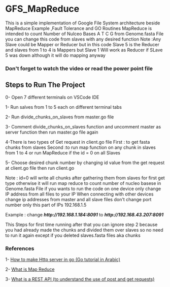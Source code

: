 # GFS_MapReduce
This is a simple implementation of Google File System architecture beside MapReduce Example ,Fault Tolerance and GO Routines 
MapReduce is intended to count Number of Nulceo Bases A T C G from Genome.fasta File you can change this code from slaves with any desired function 
Note :Any Slave could be Mapper or Reducer but in this code Slave 5 is the Reducer and slaves from 1 to 4 is Mappers but Slave 1 Will work as Reducer if SLave 5 was down although it will do mapping anyway
### Don't forget to  watch the video or read the power point file
## Steps to Run The Project
0- Open 7 different terminals on VSCode IDE

1- Run salves from 1 to 5 each on different terminal tabs

2- Run divide_chunks_on_slaves from master.go file 

3- Comment divide_chunks_on_slaves function and uncomment master as server function then run master.go file again

4-There is two types of Get request in client.go file 
	First : to get fasta chunks from slaves 
  	Second :to run map function on any chunk in slaves from 1 to 4 or run MapReduce if the id = 0 on all Slaves 
	 
5- Choose desired chunk number by changing id value from the  get request at client.go file then run client.go

Note : id=0 will write all chunks after gathering them from slaves for first get type  otherwise it will run map reduce to count number of nucleo basese in Genome.fasta File
if you wants to run the code on one device only change IP address from all files to your IP
When connecting with other devices change ip addresses from master and all slave files don't change port number only this part of IPs 192.168.1.5

Example :
change ***http://<i></i>192.168.1.184:8091*** to ***http://<i></i>192.168.43.207:8091***


This Steps for first time running after that you can ignore step 2 because you had already made the chunks and 
divided them over slaves so no need to run it again except if you deleted slaves.fasta files aka chunks


### References

1- [How to make Http server in go (Go tutorial in Arabic)](https://www.youtube.com/watch?v=3mfdXvsBwdk&list=PLpxoM9UzFN77FpoSegTEKPZ512YG3rdQv&index=32)
	
 
2- [What is Map Reduce](https://www.youtube.com/watch?v=MAJ0aW5g17c&list=PLAXUYU7PbJhjoqdE-SGbBIl2jU-XBtZpP&index=2)
	
 
3- [What is a REST API (to understand the use of post and get requests)](https://www.youtube.com/watch?v=lsMQRaeKNDk)
	


